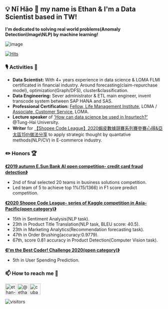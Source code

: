 ## 💡 Nĭ Hăo 👋  my name is Ethan & I'm a Data Scientist based in TW! 

**I'm dedicated to solving real world problems(Anomaly Detection\Image\NLP) by machine learning!** 

![image](https://camo.githubusercontent.com/b478c4489e9dd03a7dd8ac06aa27d7ccf2e56c86/68747470733a2f2f692e67697068792e636f6d2f5254684e30684f5332474f344d2e676966)

[![Hits](https://hits.seeyoufarm.com/api/count/incr/badge.svg?url=https%3A%2F%2Fgithub.com%2Fcubatlin&count_bg=%2395DFAF&title_bg=%239A9897&icon=python.svg&icon_color=%23FFBCF5&title=HITs%21&edge_flat=false)](https://hits.seeyoufarm.com)

###  🎙️ Activities 👯
* **Data Scientist:** With 4+ years experience in data science & LOMA FLMI certificated in financial industry. Around forecasting(claim-repurchase model), optimization(Graph/DFS), cluster&classification.
* **Data Engineering:** Sever administrator & ETL main engineer, invent transcode system between SAP HANA and SAS.
* **Professional Certification:** [Fellow, Life Management Institute](https://verify.loma.org/badge/0D5444E6390040A0A805749B63A8505D), LOMA / [Associate, Customer Service](https://verify.loma.org/badge/A5E36031FFA64C85936C5E998E85E32D), LOMA.
* **Lecture speaker** of ['How can data science be used in Insurtech?'](https://github.com/CubatLin/cubatlin/blob/master/Lecture_THU_20201204.pdf) @Tung-Hai University.
* **Writer** for [【Shopee Code League】2020蝦皮數據競賽系列賽參賽心得&亞太區15th做法分享](https://medium.com/@ethan1126.ilink/shopee-code-league-2020%E8%9D%A6%E7%9A%AE%E6%95%B8%E6%93%9A%E7%AB%B6%E8%B3%BD%E7%B3%BB%E5%88%97%E8%B3%BD%E5%8F%83%E8%B3%BD%E5%BF%83%E5%BE%97-%E4%BA%9E%E5%A4%AA%E5%8D%8015th%E5%81%9A%E6%B3%95%E5%88%86%E4%BA%AB-6d228b681935) to apply strategic thought by quantative methods(NLP/CV) in E-commerce industry.

###  ✏️ Honors 🏆
**[《2019 autumn E.Sun Bank AI open competition- credit card fraud detection》](https://github.com/CubatLin/TBrain-E.SUN-AI-Open-Competition-Fall-2019-15th-place-Feature-Engineering)**
  * 2nd of final selected 20 teams in business solutions competition.
  * Led team of 5 to achieve top 1%(15/1366) in F1 score predict competition.

**[《2020 Shopee Code League- series of Kaggle competition in Asia-Pacific(open category)》](https://github.com/CubatLin/Shopee-Code-League-2020-Competition-2--Open-Product-Detection-baseline-over-0.8)**
  * 15th in Sentiment Analysis(NLP task).
  * 23th in Product Title Translation(NLP task, BLEU score: 40.5).
  * 23th in Marketing Analytics(Recommendation forecasting task).
  * 47th in Order Brushing(accuracy:0.9779).
  * 67th, score 0.81 accuracy in Product Detection(Computer Vision task).
  
**[《I'm the Best Coder! Challenge 2020(open category)》](https://www.kaggle.com/c/iamthebestcoderopen2020/leaderboard)**
  * 5th in User Spending Prediction.
 
 

### 📫 How to reach me 💬 
<p >
<a href="https://linkedin.com/in/ethan-wu-mba" target="blank"><img align="center" src="https://cdn.jsdelivr.net/npm/simple-icons@3.0.1/icons/linkedin.svg" alt="ethan-wu-mba" height="35" width="35" /></a>
<a href="https://medium.com/@ethan1126.ilink" target="blank"><img align="center" src="https://cdn.jsdelivr.net/npm/simple-icons@3.0.1/icons/medium.svg" alt="@ethan1126.ilink" height="35" width="35" /></a>
<a href="https://www.leetcode.com/cubaba" target="blank"><img align="center" src="https://cdn.jsdelivr.net/npm/simple-icons@3.0.1/icons/leetcode.svg" alt="cubaba" height="35" width="35" /></a>
</p>

![visitors](https://visitor-badge.glitch.me/badge?page_id=CubatLin)
